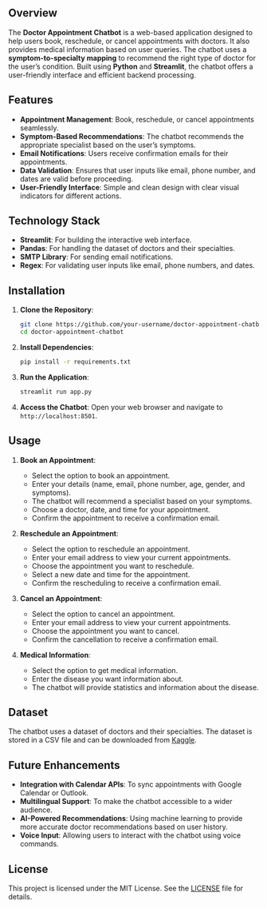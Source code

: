 
## Overview
The **Doctor Appointment Chatbot** is a web-based application designed to help users book, reschedule, or cancel appointments with doctors. It also provides medical information based on user queries. The chatbot uses a **symptom-to-specialty mapping** to recommend the right type of doctor for the user’s condition. Built using **Python** and **Streamlit**, the chatbot offers a user-friendly interface and efficient backend processing.

## Features
- **Appointment Management**: Book, reschedule, or cancel appointments seamlessly.
- **Symptom-Based Recommendations**: The chatbot recommends the appropriate specialist based on the user’s symptoms.
- **Email Notifications**: Users receive confirmation emails for their appointments.
- **Data Validation**: Ensures that user inputs like email, phone number, and dates are valid before proceeding.
- **User-Friendly Interface**: Simple and clean design with clear visual indicators for different actions.

## Technology Stack
- **Streamlit**: For building the interactive web interface.
- **Pandas**: For handling the dataset of doctors and their specialties.
- **SMTP Library**: For sending email notifications.
- **Regex**: For validating user inputs like email, phone numbers, and dates.

## Installation
1. **Clone the Repository**:
   ```bash
   git clone https://github.com/your-username/doctor-appointment-chatbot.git
   cd doctor-appointment-chatbot
   ```

2. **Install Dependencies**:
   ```bash
   pip install -r requirements.txt
   ```

3. **Run the Application**:
   ```bash
   streamlit run app.py
   ```

4. **Access the Chatbot**:
   Open your web browser and navigate to `http://localhost:8501`.

## Usage
1. **Book an Appointment**:
   - Select the option to book an appointment.
   - Enter your details (name, email, phone number, age, gender, and symptoms).
   - The chatbot will recommend a specialist based on your symptoms.
   - Choose a doctor, date, and time for your appointment.
   - Confirm the appointment to receive a confirmation email.

2. **Reschedule an Appointment**:
   - Select the option to reschedule an appointment.
   - Enter your email address to view your current appointments.
   - Choose the appointment you want to reschedule.
   - Select a new date and time for the appointment.
   - Confirm the rescheduling to receive a confirmation email.

3. **Cancel an Appointment**:
   - Select the option to cancel an appointment.
   - Enter your email address to view your current appointments.
   - Choose the appointment you want to cancel.
   - Confirm the cancellation to receive a confirmation email.

4. **Medical Information**:
   - Select the option to get medical information.
   - Enter the disease you want information about.
   - The chatbot will provide statistics and information about the disease.

## Dataset
The chatbot uses a dataset of doctors and their specialties. The dataset is stored in a CSV file and can be downloaded from [Kaggle](https://www.kaggle.com/niksaurabh/doctors-speciality).

## Future Enhancements
- **Integration with Calendar APIs**: To sync appointments with Google Calendar or Outlook.
- **Multilingual Support**: To make the chatbot accessible to a wider audience.
- **AI-Powered Recommendations**: Using machine learning to provide more accurate doctor recommendations based on user history.
- **Voice Input**: Allowing users to interact with the chatbot using voice commands.


## License
This project is licensed under the MIT License. See the [LICENSE](LICENSE) file for details.

